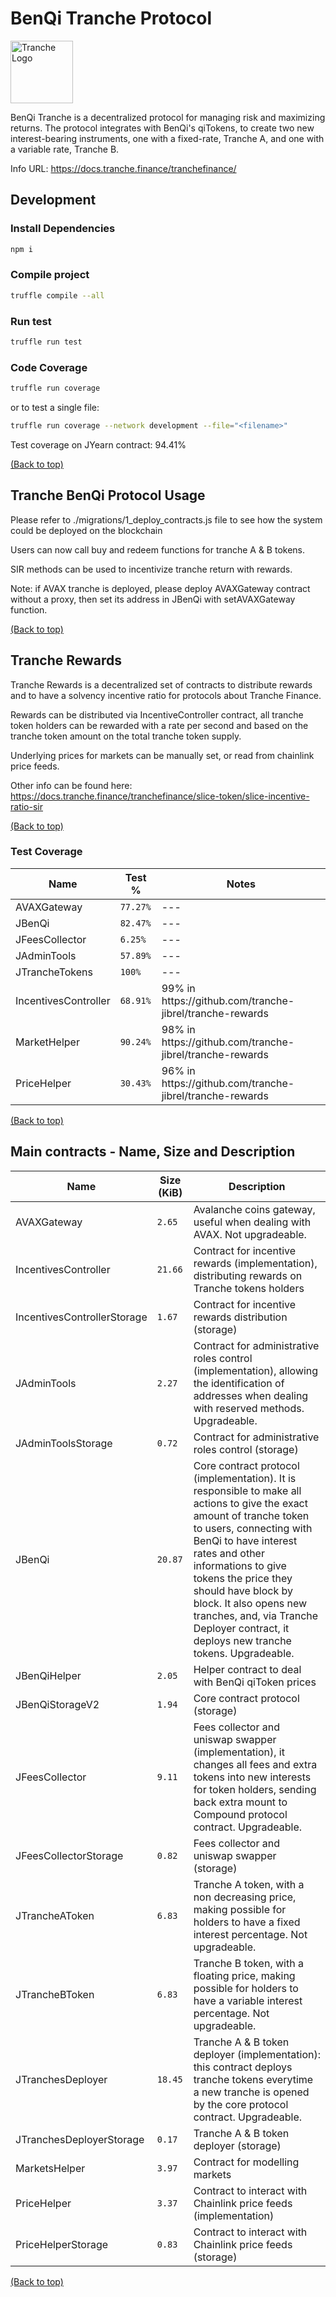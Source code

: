 # BenQi Tranche Protocol

<img src="https://gblobscdn.gitbook.com/spaces%2F-MP969WsfbfQJJFgxp2K%2Favatar-1617981494187.png?alt=media" alt="Tranche Logo" width="100">

BenQi Tranche is a decentralized protocol for managing risk and maximizing returns. The protocol integrates with BenQi's qiTokens, to create two new interest-bearing instruments, one with a fixed-rate, Tranche A, and one with a variable rate, Tranche B. 

Info URL: https://docs.tranche.finance/tranchefinance/

## Development

### Install Dependencies

```bash
npm i
```

### Compile project

```bash
truffle compile --all
```

### Run test

```bash
truffle run test
```

### Code Coverage

```bash
truffle run coverage
```

or to test a single file:

```bash
truffle run coverage --network development --file="<filename>"   
```

Test coverage on JYearn contract: 94.41%

[(Back to top)](#BenQi-Tranche-Protocol)

## Tranche BenQi Protocol Usage

Please refer to ./migrations/1_deploy_contracts.js file to see how the system could be deployed on the blockchain

Users can now call buy and redeem functions for tranche A & B tokens.

SIR methods can be used to incentivize tranche return with rewards.

Note: if AVAX tranche is deployed, please deploy AVAXGateway contract without a proxy, then set its address in JBenQi with setAVAXGateway function.

[(Back to top)](#BenQi-Tranche-Protocol)

## Tranche Rewards

Tranche Rewards is a decentralized set of contracts to distribute rewards and to have a solvency incentive ratio for protocols about Tranche Finance.

Rewards can be distributed via IncentiveController contract, all tranche token holders can be rewarded with a rate per second and based on the tranche token amount on the total tranche token supply.

Underlying prices for markets can be manually set, or read from chainlink price feeds.

Other info can be found here: https://docs.tranche.finance/tranchefinance/slice-token/slice-incentive-ratio-sir

[(Back to top)](#BenQi-Tranche-Protocol)

### Test Coverage

<table>
    <thead>
      <tr>
        <th>Name</th>
        <th>Test %</th>
        <th>Notes</th>
      </tr>
    </thead>
    <tbody>
        <tr>
            <td>AVAXGateway</td>
            <td><code>77.27%</code></td>
            <td>---</td>
        </tr>
        <tr>
            <td>JBenQi</td>
            <td><code>82.47%</code></td>
            <td>---</td>
        </tr>
        <tr>
            <td>JFeesCollector</td>
            <td><code>6.25%</code></td>
            <td>---</td>
        </tr>
        <tr>
            <td>JAdminTools</td>
            <td><code>57.89%</code></td>
            <td>---</td>
        </tr>
        <tr>
            <td>JTrancheTokens</td>
            <td><code>100%</code></td>
            <td>---</td>
        </tr>
        <tr>
            <td>IncentivesController</td>
            <td><code>68.91%</code></td>
            <td>99% in https://github.com/tranche-jibrel/tranche-rewards</td>
        </tr>
        <tr>
            <td>MarketHelper</td>
            <td><code>90.24%</code></td>
            <td>98% in https://github.com/tranche-jibrel/tranche-rewards</td>
        </tr>
        <tr>
            <td>PriceHelper</td>
            <td><code>30.43%</code></td>
            <td>96% in https://github.com/tranche-jibrel/tranche-rewards</td>
        </tr>
    </tbody>
  </table>

[(Back to top)](#BenQi-Tranche-Protocol)

## Main contracts - Name, Size and Description

<table>
    <thead>
      <tr>
        <th>Name</th>
        <th>Size (KiB)</th>
        <th>Description</th>
      </tr>
    </thead>
    <tbody>
        <tr>
            <td>AVAXGateway</td>
            <td><code>2.65</code></td>
            <td>Avalanche coins gateway, useful when dealing with AVAX. Not upgradeable.</td>
        </tr>
        <tr>
            <td>IncentivesController</td>
            <td><code>21.66</code></td>
            <td>Contract for incentive rewards (implementation), distributing rewards on Tranche tokens holders</td>
        </tr>
        <tr>
            <td>IncentivesControllerStorage</td>
            <td><code>1.67</code></td>
            <td>Contract for incentive rewards distribution (storage)</td>
        </tr>
        <tr>
            <td>JAdminTools</td>
            <td><code>2.27</code></td>
            <td>Contract for administrative roles control (implementation), allowing the identification of addresses when dealing with reserved methods. Upgradeable.</td>
        </tr>
        <tr>
            <td>JAdminToolsStorage</td>
            <td><code>0.72</code></td>
            <td>Contract for administrative roles control (storage)</td>
        </tr>
        <tr>
            <td>JBenQi</td>
            <td><code>20.87</code></td>
            <td>Core contract protocol (implementation). It is responsible to make all actions to give the exact amount of tranche token to users, connecting with BenQi to have interest rates and other informations to give tokens the price they should have block by block. It also opens new tranches, and, via Tranche Deployer contract, it deploys new tranche tokens. Upgradeable.</td>
        </tr>
        <tr>
            <td>JBenQiHelper</td>
            <td><code>2.05</code></td>
            <td>Helper contract to deal with BenQi qiToken prices</td>
        </tr>
        <tr>
            <td>JBenQiStorageV2</td>
            <td><code>1.94</code></td>
            <td>Core contract protocol (storage)</td>
        </tr>
        <tr>
            <td>JFeesCollector</td>
            <td><code>9.11</code></td>
            <td>Fees collector and uniswap swapper (implementation), it changes all fees and extra tokens into new interests for token holders, sending back extra mount to Compound protocol contract. Upgradeable.</td>
        </tr>
        <tr>
            <td>JFeesCollectorStorage</td>
            <td><code>0.82</code></td>
            <td>Fees collector and uniswap swapper (storage)</td>
        </tr>
        <tr>
            <td>JTrancheAToken</td>
            <td><code>6.83</code></td>
            <td>Tranche A token, with a non decreasing price, making possible for holders to have a fixed interest percentage. Not upgradeable.</td>
        </tr>
        <tr>
            <td>JTrancheBToken</td>
            <td><code>6.83</code></td>
            <td>Tranche B token, with a floating price, making possible for holders to have a variable interest percentage. Not upgradeable.</td>
        </tr>
        <tr>
            <td>JTranchesDeployer</td>
            <td><code>18.45</code></td>
            <td>Tranche A & B token deployer (implementation): this contract deploys tranche tokens everytime a new tranche is opened by the core protocol contract. Upgradeable.</td>
        </tr>
        <tr>
            <td>JTranchesDeployerStorage</td>
            <td><code>0.17</code></td>
            <td>Tranche A & B token deployer (storage)</td>
        </tr>
        <tr>
            <td>MarketsHelper</td>
            <td><code>3.97</code></td>
            <td>Contract for modelling markets</td>
        </tr>
        <tr>
            <td>PriceHelper</td>
            <td><code>3.37</code></td>
            <td>Contract to interact with Chainlink price feeds (implementation)</td>
        </tr>
        <tr>
            <td>PriceHelperStorage</td>
            <td><code>0.83</code></td>
            <td>Contract to interact with Chainlink price feeds (storage)</td>
        </tr>
    </tbody>
  </table>

  [(Back to top)](#BenQi-Tranche-Protocol)
